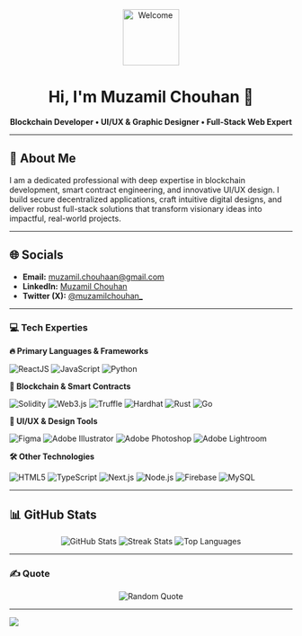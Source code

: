 <div align="center">
  <!-- Welcome Header with a friendly animated GIF -->
  <img src="https://media.giphy.com/media/M9gbBd9nbDrOTu1Mqx/giphy.gif" width="100" alt="Welcome"/>
  <h1>Hi, I'm Muzamil Chouhan 👋</h1>
  <p><strong>Blockchain Developer • UI/UX & Graphic Designer • Full-Stack Web Expert</strong></p>
</div>

---

## 💫 About Me
I am a dedicated professional with deep expertise in blockchain development, smart contract engineering, and innovative UI/UX design. I build secure decentralized applications, craft intuitive digital designs, and deliver robust full-stack solutions that transform visionary ideas into impactful, real-world projects.

---

## 🌐 Socials
- **Email:** [muzamil.chouhaan@gmail.com](mailto:muzamil.chouhaan@gmail.com)
- **LinkedIn:** [Muzamil Chouhan](https://www.linkedin.com/in/muzamil-chouhan-32a518351/)
- **Twitter (X):** [@muzamilchouhan_](https://x.com/muzamilchouhan_?s=09)

---

### 💻 Tech Experties

**🔥 Primary Languages & Frameworks**

<p align="left">
  <img src="https://img.shields.io/badge/ReactJS-61DAFB?style=flat&logo=react&logoColor=black" alt="ReactJS" />
  <img src="https://img.shields.io/badge/JavaScript-F7DF1E?style=flat&logo=javascript&logoColor=black" alt="JavaScript" />
  <img src="https://img.shields.io/badge/Python-3776AB?style=flat&logo=python&logoColor=white" alt="Python" />
</p>

**🔗 Blockchain & Smart Contracts**

<p align="left">
  <img src="https://img.shields.io/badge/Solidity-363636?style=flat&logo=solidity&logoColor=white" alt="Solidity" />
  <img src="https://img.shields.io/badge/Web3.js-F16822?style=flat&logo=web3.js&logoColor=white" alt="Web3.js" />
  <img src="https://img.shields.io/badge/Truffle-5E464D?style=flat&logo=truffle&logoColor=white" alt="Truffle" />
  <img src="https://img.shields.io/badge/Hardhat-FCC624?style=flat&logo=hardhat&logoColor=black" alt="Hardhat" />
  <img src="https://img.shields.io/badge/Rust-000000?style=flat&logo=rust&logoColor=white" alt="Rust" />
  <img src="https://img.shields.io/badge/Go-00ADD8?style=flat&logo=go&logoColor=white" alt="Go" />
</p>

**🎨 UI/UX & Design Tools**

<p align="left">
  <img src="https://img.shields.io/badge/Figma-F24E1E?style=flat&logo=figma&logoColor=white" alt="Figma" />
  <img src="https://img.shields.io/badge/Adobe%20Illustrator-FF9A00?style=flat&logo=adobe%20illustrator&logoColor=white" alt="Adobe Illustrator" />
  <img src="https://img.shields.io/badge/Adobe%20Photoshop-31A8FF?style=flat&logo=adobe%20photoshop&logoColor=white" alt="Adobe Photoshop" />
  <img src="https://img.shields.io/badge/Adobe%20Lightroom-31A8FF?style=flat&logo=adobe%20lightroom&logoColor=white" alt="Adobe Lightroom" />
</p>

**🛠️ Other Technologies**

<p align="left">
  <img src="https://img.shields.io/badge/HTML5-E34F26?style=flat&logo=html5&logoColor=white" alt="HTML5" />
  <img src="https://img.shields.io/badge/TypeScript-007ACC?style=flat&logo=typescript&logoColor=white" alt="TypeScript" />
  <img src="https://img.shields.io/badge/Next.js-000000?style=flat&logo=next.js&logoColor=white" alt="Next.js" />
  <img src="https://img.shields.io/badge/Node.js-339933?style=flat&logo=node.js&logoColor=white" alt="Node.js" />
  <img src="https://img.shields.io/badge/Firebase-FFCA28?style=flat&logo=firebase&logoColor=black" alt="Firebase" />
  <img src="https://img.shields.io/badge/MySQL-4479A1?style=flat&logo=mysql&logoColor=white" alt="MySQL" />
</p>

---

## 📊 GitHub Stats
<p align="center">
  <img src="https://github-readme-stats.vercel.app/api?username=muzamilchouhan&theme=default&hide_border=false" alt="GitHub Stats" />
  <img src="https://github-readme-streak-stats.herokuapp.com/?user=muzamilchouhan&theme=default&hide_border=false" alt="Streak Stats" />
  <img src="https://github-readme-stats.vercel.app/api/top-langs/?username=muzamilchouhan&theme=default&hide_border=false&layout=compact" alt="Top Languages" />
</p>

---

### ✍️ Quote
<p align="center">
  <img src="https://quotes-github-readme.vercel.app/api?type=horizontal" alt="Random Quote" />
</p>

---

[![](https://visitcount.itsvg.in/api?id=muzamilchouhan&icon=5&color=1)](https://visitcount.itsvg.in)

<!-- Proudly created with GPRM ( https://gprm.itsvg.in ) -->
